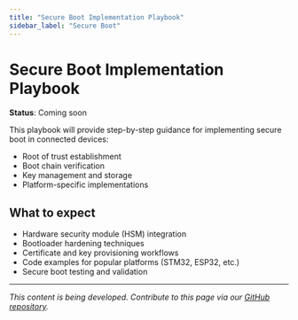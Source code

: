 ```yaml
---
title: "Secure Boot Implementation Playbook"
sidebar_label: "Secure Boot"
---
```


# Secure Boot Implementation Playbook

**Status**: Coming soon

This playbook will provide step-by-step guidance for implementing secure boot in connected devices:

- Root of trust establishment
- Boot chain verification
- Key management and storage
- Platform-specific implementations

## What to expect

- Hardware security module (HSM) integration
- Bootloader hardening techniques
- Certificate and key provisioning workflows
- Code examples for popular platforms (STM32, ESP32, etc.)
- Secure boot testing and validation

---

*This content is being developed. Contribute to this page via our [GitHub repository](https://github.com/sbd-community/handbook).* 